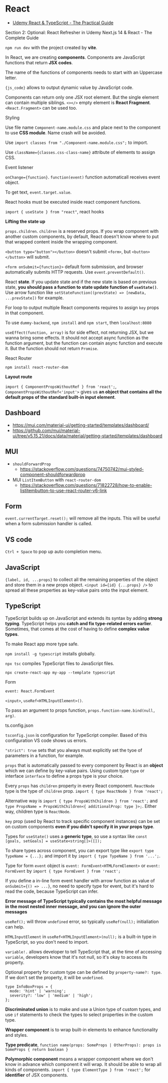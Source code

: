 # React

- [Udemy React & TypeScript - The Practical Guide](https://www.udemy.com/course/react-typescript-the-practical-guide/)

Section 2: Optional: React Refresher in Udemy Next.js 14 & React - The Complete Guide

`npm run dev` with the project created by **vite**.

In React, we are creating **components**. Components are JavaScript functions that return **JSX codes**.

The name of the functions of components needs to start with an Uppercase letter.

`{js_code}` allows to output dynamic value by JavaScript code.

Components can return only one JSX root element. But the single element can contain multiple siblings. `<></>` empty element is **React Fragment**. `<React.Fragment>` can be used too.

Styling

Use file name `Component-name.module.css` and place next to the component to use **CSS module**. Name crash will be avoided.

Use `import classes from "./Component-name.module.css";` to import.

Use `className={classes.css-class-name}` attribute of elements to assign CSS.

Event listener

`onChange={function}`. `function(event)` function automaticall receives event object.

To get text, `event.target.value`.

React hooks must be executed inside react component functions.

`import { useState } from "react"`, react hooks

**Lifting the state up**

`props.children`. `children` is a reserved props. If you wrap component with another custom components, by default, React doesn't know where to put that wrapped content inside the wrapping component.

`<button type="button"></button>` doesn't submit `<form>`, but `<button></button>` will submit.

`<form onSubmit={function}>` default form submission, and browser automatically submits HTTP requests. Use `event.preventDefault()`.

React **state**. If you update state and if the new state is based on previous state, **you should pass a function to state update function of `useState()`**. Use arrow function like `setStateFunction((prevState) => [newData, ...prevState])` for example.

For loop to output multiple React components requires to assign `key` props in that component.

To use `dummy-backend`, `npm install` and `npm start`, then `localhost:8080`

`useEffect(function, array)` is for side effect, not returning JSX, but we wanna bring some effects. It should not accept async function as the function argument, but the function can contain async function and execute it. But the function should not return `Promise`.

React Router

`npm install react-router-dom`

**Layout route**

`import { ComponentPropsWithoutRef } from 'react';`, `ComponentPropsWithoutRef<'input'>` gives us **an object that contains all the default props of the standard built-in input element**.

## Dashboard

- https://mui.com/material-ui/getting-started/templates/dashboard/
- https://github.com/mui/material-ui/tree/v5.15.21/docs/data/material/getting-started/templates/dashboard

## MUI

- `shouldForwardProp`
  - https://stackoverflow.com/questions/74750742/mui-styled-component-shouldforwardprop
- MUI `ListItemButton` with `react-router-dom`
  - https://stackoverflow.com/questions/71822728/how-to-enable-listitembutton-to-use-react-router-v6-link

## Form

`event.currentTarget.reset();` will remove all the inputs. This will be useful when a form submission handler is called.

## VS code

`Ctrl + Space` to pop up auto completion menu.

## JavaScript

`{label, id, ...props}` to collect all the remaining properties of the object and store them in a new props object. `<input id={id} {...props} />` to spread all these properties as key-value pairs onto the input element.

## TypeScript

TypeScript builds up on JavaScript and extends its syntax by adding **strong typing**.
TypeScript helps you **catch and fix type-related errors earlier**.
Sometimes, that comes at the cost of having to define **complex value types**.

To make React app more type safe.

`npm install -g typescript` installs globally.

`npx tsc` compiles TypeScript files to JavaScript files.

`npx create-react-app my-app --template typescript`

Form

`event: React.FormEvent`

`<input>`, `useRef<HTMLInputElement>()`.

To pass an argument to props function, `props.function-name.bind(null, arg)`.

ts.config.json

`tsconfig.json` is configuration for TypeScript compiler. Based of this configuration VS code shows us errors.
 
`"strict": true` sets that you always must explicitly set the tyoe of parameters in a function, for example.

`props` that is automatically passed to every component by React is an **object** which we can define by key-value pairs. Using custom type `type` or interface `interface` to define a props type is your choice.

Every `props` has `children` property in every React component. `ReactNode` type is the type of `children` prop. `import { type ReactNode } from 'react';`

Alternative way is `import { type PropsWithChildren } from 'react';` and `type PropsName = PropsWithChildren<{ additionalProp: type }>;`. Either way, children type is `ReactNode`.

`key` prop (used by React to track specific component instances) can be set on custom components **even if you didn't specify it in your props type**.

Types for `useState()` uses a **generic type**, so use a syntax like `const [goals, setGoals] = useState<string[]>([]);`

To share types across component, you can export type like `export type TypeName = {...};` and import it by `import { type TypeName } from '...';`.

Type for form `event` object is `event: FormEvent<HTMLFormElement>` or `event: FormEvent` by `import { type FormEvent } from 'react';`

If you define a in-line form event handler with arrow function as value of `onSubmit={() => ...}`, no need to specify type for event, but it's hard to read the code, because TypeScript can infer.

**Error message of TypeScript typically contains the most helpful message in the most nested inner message, and you can ignore the outer messages**

`useRef();` will throw `undefined` error, so typically `useRef(null);` initialiation can help.

`HTMLInputElement` in `useRef<HTMLInputElement>(null);` is a built-in type in TypeScript, so you don't need to import.

`variable!.` allows developer to tell TypeScript that, at the time of accessing `variable`, developers know that it's not null, so it's okay to access its property.

Optional property for custom type can be defined by `property-name?: type`. If we don't set the property, it will be `undefined`.

```
type InfoBoxProps = {
  mode: 'hint' | 'warning';
  severity?: 'low' | 'medium' | 'high';
};
```

**Discriminated union** is to make and use a Union type of custom types, and use `if` statements to check the types to select properties in the custom type.

**Wrapper component** is to wrap built-in elements to enhance functionality and styles.

**Type predicate**, `function name(props: SomeProps | OtherProps): props is SomeProps { return boolean }`

**Polymorphic component** means a wrapper component where we don't know in advance which component it will wrap. It should be able to wrap all kinds of components. `import { type ElementType } from 'react';` for **identifier** of JSX components. 
